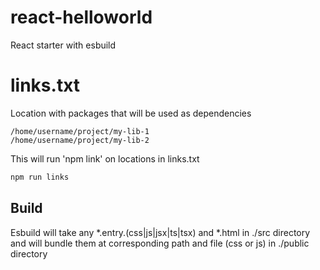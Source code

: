 # react-helloworld
React starter with esbuild



# links.txt
Location with packages that will be used as dependencies
```
/home/username/project/my-lib-1
/home/username/project/my-lib-2
```

This will run 'npm link' on locations in links.txt
```bash
npm run links
```

## Build
Esbuild will take any *.entry.(css|js|jsx|ts|tsx) and *.html
in ./src directory and will bundle them at corresponding path
and file (css or js) in ./public directory